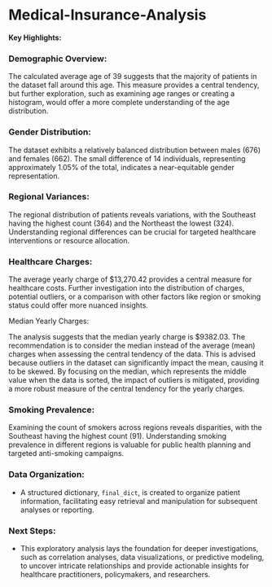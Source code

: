 # Medical-Insurance-Analysis
**Key Highlights:**

### Demographic Overview:

The calculated average age of 39 suggests that the majority of patients in the dataset fall around this age. This measure provides a central tendency, but further exploration, such as examining age ranges or creating a histogram, would offer a more complete understanding of the age distribution.

### Gender Distribution:

The dataset exhibits a relatively balanced distribution between males (676) and females (662). The small difference of 14 individuals, representing approximately 1.05% of the total, indicates a near-equitable gender representation.

### Regional Variances:

The regional distribution of patients reveals variations, with the Southeast having the highest count (364) and the Northeast the lowest (324). Understanding regional differences can be crucial for targeted healthcare interventions or resource allocation.

### Healthcare Charges:

The average yearly charge of $13,270.42 provides a central measure for healthcare costs. Further investigation into the distribution of charges, potential outliers, or a comparison with other factors like region or smoking status could offer more nuanced insights.

Median Yearly Charges:

The analysis suggests that the median yearly charge is $9382.03. The recommendation is to consider the median instead of the average (mean) charges when assessing the central tendency of the data. This is advised because outliers in the dataset can significantly impact the mean, causing it to be skewed. By focusing on the median, which represents the middle value when the data is sorted, the impact of outliers is mitigated, providing a more robust measure of the central tendency for the yearly charges.

### Smoking Prevalence:

Examining the count of smokers across regions reveals disparities, with the Southeast having the highest count (91). Understanding smoking prevalence in different regions is valuable for public health planning and targeted anti-smoking campaigns.

### Data Organization:

- A structured dictionary, `final_dict`, is created to organize patient information, facilitating easy retrieval and manipulation for subsequent analyses or reporting.

### Next Steps:

- This exploratory analysis lays the foundation for deeper investigations, such as correlation analyses, data visualizations, or predictive modeling, to uncover intricate relationships and provide actionable insights for healthcare practitioners, policymakers, and researchers.
